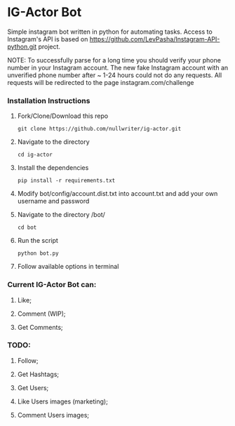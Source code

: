 # IG-Actor Bot

Simple instagram bot written in python for automating tasks. Access to Instagram's API is based on https://github.com/LevPasha/Instagram-API-python.git project.

NOTE: To successfully parse for a long time you should verify your phone number in your Instagram account. 
The new fake Instagram account with an unverified phone number after ~ 1-24 hours could not do any requests. All requests will be redirected to the page instagram.com/challenge

### Installation Instructions

1. Fork/Clone/Download this repo

    `git clone https://github.com/nullwriter/ig-actor.git`

2. Navigate to the directory

    `cd ig-actor`

3. Install the dependencies

    `pip install -r requirements.txt`

4. Modify bot/config/account.dist.txt into account.txt and add your own username and password

5. Navigate to the directory /bot/

    `cd bot`

6. Run the script

    `python bot.py`
    
7. Follow available options in terminal


### Current IG-Actor Bot can:

1) Like;

2) Comment (WIP);

3) Get Comments;

### TODO:

1) Follow;

2) Get Hashtags;

3) Get Users;

4) Like Users images (marketing);

5) Comment Users images;

